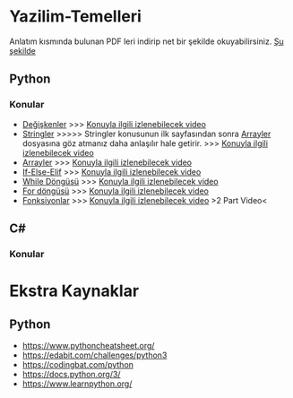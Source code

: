 # Yazilim-Temelleri
Anlatım kısmında bulunan PDF leri indirip net bir şekilde okuyabilirsiniz. [Şu şekilde](https://github.com/BMDINNER/Yazilim-Temelleri/blob/main/Python/images/%C3%B6nerme.png)

## Python
### Konular
- [Değişkenler](https://github.com/BMDINNER/Yazilim-Temelleri/blob/main/Python/Degiskenler/Python_degiskenler1.pdf) >>> [Konuyla ilgili izlenebilecek video](https://www.youtube.com/watch?v=V1c0MzR8qo8)
- [Stringler](https://github.com/BMDINNER/Yazilim-Temelleri/blob/main/Python/Stringler/Python_Stringler.pdf) >>>>> Stringler konusunun ilk sayfasından sonra [Arrayler](https://github.com/BMDINNER/Yazilim-Temelleri/blob/main/Python/Arrayler/Python_Array1.pdf) dosyasına göz atmanız daha anlaşılır hale getirir. >>> [Konuyla ilgili izlenebilecek video](https://www.youtube.com/watch?v=xlZ0B8zKtCI)
- [Arrayler](https://github.com/BMDINNER/Yazilim-Temelleri/blob/main/Python/Arrayler/Python_Array1.pdf) >>> [Konuyla ilgili izlenebilecek video](https://www.youtube.com/watch?v=25rcNzFyO3M)
- [If-Else-Elif](https://github.com/BMDINNER/Yazilim-Temelleri/blob/main/Python/If-Else-Elif/if_else1.pdf) >>> [Konuyla ilgili izlenebilecek video](https://www.youtube.com/watch?v=GqcPVXEcpK4&list=PLvd8g-uBpagQYhnELkaFcm7te1oqrHCnC&index=7)
- [While Döngüsü](https://github.com/BMDINNER/Yazilim-Temelleri/blob/main/Python/WhileD%C3%B6ng%C3%BCs%C3%BC/Python_WhileLoop1.pdf) >>> [Konuyla ilgili izlenebilecek video](https://www.youtube.com/watch?v=JnWeZvLY3oA)
- [For döngüsü](https://github.com/BMDINNER/Yazilim-Temelleri/blob/main/Python/ForD%C3%B6ng%C3%BCs%C3%BC/Python_ForLoop1.pdf) >>> [Konuyla ilgili izlenebilecek video](https://www.youtube.com/watch?v=FY1dKZw2Tic)
- [Fonksiyonlar](https://github.com/BMDINNER/Yazilim-Temelleri/blob/main/Python/Fonksiyonlar/Python_Functions1.pdf) >>> [Konuyla ilgili izlenebilecek video](https://www.youtube.com/watch?v=McUxTvOyZ1w&list=PLWctyKyPphPiul3WbHkniANLqSheBVP3O&index=20) >2 Part Video<




## C# 
### Konular




# Ekstra Kaynaklar
## Python
- https://www.pythoncheatsheet.org/
- https://edabit.com/challenges/python3
- https://codingbat.com/python
- https://docs.python.org/3/
- https://www.learnpython.org/
